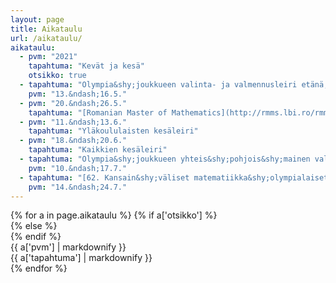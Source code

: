 ```yaml
---
layout: page
title: Aikataulu
url: /aikataulu/
aikataulu:
  - pvm: "2021"
    tapahtuma: "Kevät ja kesä"
    otsikko: true
  - tapahtuma: "Olympia&shy;joukkueen valinta- ja valmennusleiri etänä, lisätietoa myöhemmin"
    pvm: "13.&ndash;16.5."
  - pvm: "20.&ndash;26.5."
    tapahtuma: "[Romanian Master of Mathematics](http://rmms.lbi.ro/rmm2021/index.php?id=home) etänä"
  - pvm: "11.&ndash;13.6."
    tapahtuma: "Yläkoululaisten kesäleiri"
  - pvm: "18.&ndash;20.6."
    tapahtuma: "Kaikkien kesäleiri"
  - tapahtuma: "Olympia&shy;joukkueen yhteis&shy;pohjois&shy;mainen valmennus&shy;leiri Sorøssa, Tanskassa (mahdollisesti)"
    pvm: "10.&ndash;17.7."
  - tapahtuma: "[62. Kansain&shy;väliset matematiikka&shy;olympialaiset <abbr>IMO</abbr> Pietarissa](http://www.imo-official.org/year_info.aspx?year=2021), Suomen joukkue Suomessa tai mahdollisesti Tanskassa yhdessä muiden Pohjoismaiden kanssa"
    pvm: "14.&ndash;24.7."
---
```

<div class="list-group">
{% for a in page.aikataulu %}
{% if a['otsikko'] %}<div class="list-group-item-info row">{% else %}<div class="list-group-item row">{% endif %}
<div class="col-sm-3">{{ a['pvm'] | markdownify }}</div>
<div class="col-sm-9">{{ a['tapahtuma'] | markdownify }}</div>
</div>
{% endfor %}
</div>
